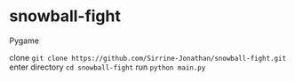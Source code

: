 # snowball-fight

Pygame

clone `git clone https://github.com/Sirrine-Jonathan/snowball-fight.git`
enter directory `cd snowball-fight`
run `python main.py`
